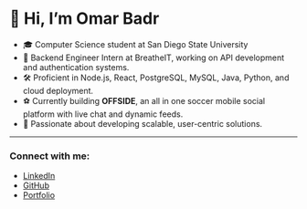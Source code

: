 # 👋 Hi, I’m Omar Badr

- 🎓 Computer Science student at San Diego State University
- 🌟 Backend Engineer Intern at BreatheIT, working on API development and authentication systems.   
- 🛠️ Proficient in Node.js, React, PostgreSQL, MySQL, Java, Python, and cloud deployment.
- ⚽ Currently building **OFFSIDE**, an all in one soccer mobile social platform with live chat and dynamic feeds.
- 🚀 Passionate about developing scalable, user-centric solutions.  

---

### Connect with me:
- [LinkedIn](https://www.linkedin.com/in/omarbadr0/)  
- [GitHub](https://github.com/badromar00)  
- [Portfolio](https://omarbadr.me/)  
